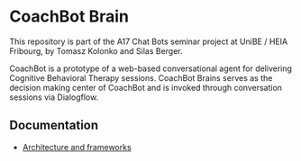 # CoachBot Brain
This repository is part of the A17 Chat Bots seminar project at UniBE / HEIA Fribourg, by Tomasz Kolonko and Silas Berger.

CoachBot is a prototype of a web-based conversational agent for delivering Cognitive Behavioral Therapy sessions. CoachBot Brains serves as the decision making center of CoachBot and is invoked through conversation sessions via Dialogflow. 

## Documentation
- [Architecture and frameworks](https://github.com/SilasBerger/coachbot-brain/blob/master/doc/architecture.md)
